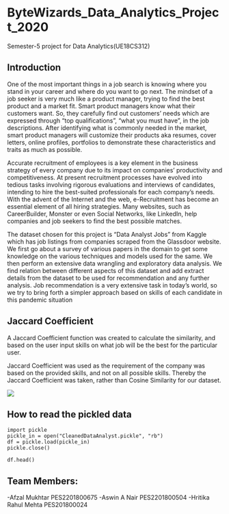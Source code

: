 # ByteWizards_Data_Analytics_Project_2020
Semester-5 project for Data Analytics(UE18CS312)

## Introduction
One of the most important things in a job search is
knowing where you stand in your career and where do you
want to go next. The mindset of a job seeker is very much like
a product manager, trying to find the best product and a
market fit. Smart product managers know what their
customers want. So, they carefully find out customers’ needs
which are expressed through “top qualifications”, “what you
must have”, in the job descriptions. After identifying what is
commonly needed in the market, smart product managers will
customize their products aka resumes, cover letters, online
profiles, portfolios to demonstrate these characteristics and
traits as much as possible.

Accurate recruitment of employees is a key element
in the business strategy of every company due to its impact
on companies’ productivity and competitiveness. At present
recruitment processes have evolved into tedious tasks
involving rigorous evaluations and interviews of candidates,
intending to hire the best-suited professionals for each
company’s needs. With the advent of the Internet and the
web, e-Recruitment has become an essential element of all
hiring strategies. Many websites, such as CareerBuilder,
Monster or even Social Networks, like LinkedIn, help
companies and job seekers to find the best possible matches.

The dataset chosen for this project is “Data Analyst Jobs” from
Kaggle which has job listings from companies scraped from
the Glassdoor website. We first go about a survey of various
papers in the domain to get some knowledge on the various
techniques and models used for the same. We then perform
an extensive data wrangling and exploratory data analysis.
We find relation between different aspects of this dataset and
add extract details from the dataset to be used for
recommendation and any further analysis. Job
recommendation is a very extensive task in today’s world, so
we try to bring forth a simpler approach based on skills of
each candidate in this pandemic situation

## Jaccard Coefficient
A Jaccard Coefficient function was created to
calculate the similarity, and based on the user input skills on
what job will be the best for the particular user. 

Jaccard Coefficient was used as the requirement of the company was
based on the provided skills, and not on all possible skills.
Thereby the Jaccard Coefficient was taken, rather than
Cosine Similarity for our dataset.

<img src="https://render.githubusercontent.com/render/math?math=J = {|A \cup B|/|A \cap B| }">

## How to read the pickled data
```
import pickle
pickle_in = open("CleanedDataAnalyst.pickle", "rb")
df = pickle.load(pickle_in)
pickle.close()

df.head()
```
## Team Members:
-Afzal Mukhtar PES2201800675 
-Aswin A Nair PES2201800504 
-Hritika Rahul Mehta PES201800024
